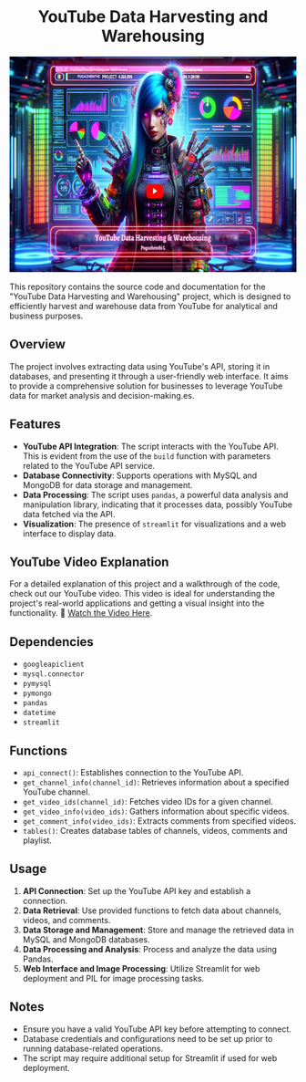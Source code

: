 <h1 align="center">YouTube Data Harvesting and Warehousing</h1>

![Alt text](project_thumbnail_1.png)


This repository contains the source code and documentation for the "YouTube Data Harvesting and Warehousing" project, which is designed to efficiently harvest and warehouse data from YouTube for analytical and business purposes.

## Overview
The project involves extracting data using YouTube's API, storing it in databases, and presenting it through a user-friendly web interface. It aims to provide a comprehensive solution for businesses to leverage YouTube data for market analysis and decision-making.es.

## Features
- **YouTube API Integration**: The script interacts with the YouTube API. This is evident from the use of the `build` function with parameters related to the YouTube API service.
- **Database Connectivity**: Supports operations with MySQL and MongoDB for data storage and management.
- **Data Processing**:  The script uses `pandas`, a powerful data analysis and manipulation library, indicating that it processes data, possibly YouTube data fetched via the API.
- **Visualization**: The presence of `streamlit` for visualizations and a web interface to display data.

## YouTube Video Explanation
For a detailed explanation of this project and a walkthrough of the code, check out our YouTube video. This video is ideal for understanding the project's real-world applications and getting a visual insight into the functionality.
🎥 [Watch the Video Here](https://youtu.be/ebwOZcAo9PA). 

## Dependencies
- `googleapiclient`
- `mysql.connector`
- `pymysql`
- `pymongo`
- `pandas`
- `datetime`
- `streamlit`

## Functions
- `api_connect()`: Establishes connection to the YouTube API.
- `get_channel_info(channel_id)`: Retrieves information about a specified YouTube channel.
- `get_video_ids(channel_id)`: Fetches video IDs for a given channel.
- `get_video_info(video_ids)`: Gathers information about specific videos.
- `get_comment_info(video_ids)`: Extracts comments from specified videos.
- `tables()`: Creates database tables of channels, videos, comments and playlist.

## Usage
1. **API Connection**: Set up the YouTube API key and establish a connection.
2. **Data Retrieval**: Use provided functions to fetch data about channels, videos, and comments.
3. **Data Storage and Management**: Store and manage the retrieved data in MySQL and MongoDB databases.
4. **Data Processing and Analysis**: Process and analyze the data using Pandas.
5. **Web Interface and Image Processing**: Utilize Streamlit for web deployment and PIL for image processing tasks.

## Notes
- Ensure you have a valid YouTube API key before attempting to connect.
- Database credentials and configurations need to be set up prior to running database-related operations.
- The script may require additional setup for Streamlit if used for web deployment.


